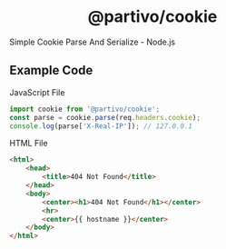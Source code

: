<h1 align="center">@partivo/cookie</h1>
Simple Cookie Parse And Serialize - Node.js

## Example Code
JavaScript File
```js
import cookie from '@partivo/cookie';
const parse = cookie.parse(req.headers.cookie);
console.log(parse['X-Real-IP']); // 127.0.0.1
```

HTML File
```html
<html>
    <head>
        <title>404 Not Found</title>
    </head>
    <body>
        <center><h1>404 Not Found</h1></center>
        <hr>
        <center>{{ hostname }}</center>
    </body>
</html>
```
